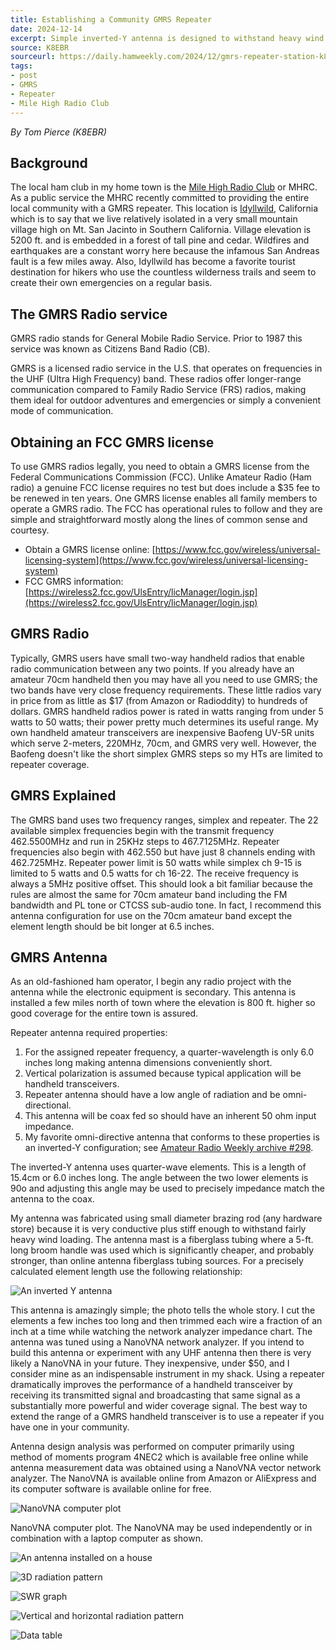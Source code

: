 ```yaml
---
title: Establishing a Community GMRS Repeater
date: 2024-12-14
excerpt: Simple inverted-Y antenna is designed to withstand heavy wind.
source: K8EBR
sourceurl: https://daily.hamweekly.com/2024/12/gmrs-repeater-station-k8ebr/
tags:
- post
- GMRS
- Repeater
- Mile High Radio Club
---
```

*By Tom Pierce (K8EBR)*

## Background

The local ham club in my home town is the [Mile High Radio Club](https://milehighradioclub.org) or MHRC. As a public service the MHRC recently committed to providing the entire local community with a GMRS repeater. This location is [Idyllwild](https://idyllwildcalifornia.com/hiking/), California which is to say that we live relatively isolated in a very small mountain village high on Mt. San Jacinto in Southern California. Village elevation is 5200 ft. and is embedded in a forest of tall pine and cedar. Wildfires and earthquakes are a constant worry here because the infamous San Andreas fault is a few miles away. Also, Idyllwild has become a favorite tourist destination for hikers who use the countless wilderness trails and seem to create their own emergencies on a regular basis.

## The GMRS Radio service

GMRS radio stands for General Mobile Radio Service. Prior to 1987 this service was known as Citizens Band Radio (CB).

GMRS is a licensed radio service in the U.S. that operates on frequencies in the UHF (Ultra High Frequency) band. These radios offer longer-range communication compared to Family Radio Service (FRS) radios, making them ideal for outdoor adventures and emergencies or simply a convenient mode of communication.

## Obtaining an FCC GMRS license

To use GMRS radios legally, you need to obtain a GMRS license from the Federal Communications Commission (FCC). Unlike Amateur Radio (Ham radio) a genuine FCC license requires no test but does include a $35 fee to be renewed in ten years. One GMRS license enables all family members to operate a GMRS radio. The FCC has operational rules to follow and they are simple and straightforward mostly along the lines of common sense and courtesy.

- Obtain a GMRS license online: [https://www.fcc.gov/wireless/universal-licensing-system](https://www.fcc.gov/wireless/universal-licensing-system)
- FCC GMRS information: [https://wireless2.fcc.gov/UlsEntry/licManager/login.jsp](https://wireless2.fcc.gov/UlsEntry/licManager/login.jsp)

## GMRS Radio

Typically, GMRS users have small two-way handheld radios that enable radio communication between any two points. If you already have an amateur 70cm handheld then you may have all you need to use GMRS; the two bands have very close frequency requirements. These little radios vary in price from as little as $17 (from Amazon or Radioddity) to hundreds of dollars. GMRS handheld radios power is rated in watts ranging from under 5 watts to 50 watts; their power pretty much determines its useful range. My own handheld amateur transceivers are inexpensive Baofeng UV-5R units which serve 2-meters, 220MHz, 70cm, and GMRS very well. However, the Baofeng doesn't like the short simplex GMRS steps so my HTs are limited to repeater coverage.

## GMRS Explained

The GMRS band uses two frequency ranges, simplex and repeater. The 22 available simplex frequencies begin with the transmit frequency 462.5500MHz and run in 25KHz steps to 467.7125MHz. Repeater frequencies also begin with 462.550 but have just 8 channels ending with 462.725MHz. Repeater power limit is 50 watts while simplex ch 9-15 is limited to 5 watts and 0.5 watts for ch 16-22. The receive frequency is always a 5MHz positive offset. This should look a bit familiar because the rules are almost the same for 70cm amateur band including the FM bandwidth and PL tone or CTCSS sub-audio tone. In fact, I recommend this antenna configuration for use on the 70cm amateur band except the element length should be bit longer at 6.5 inches.

## GMRS Antenna

As an old-fashioned ham operator, I begin any radio project with the antenna while the electronic equipment is secondary. This antenna is installed a few miles north of town where the elevation is 800 ft. higher so good coverage for the entire town is assured.

Repeater antenna required properties:

1. For the assigned repeater frequency, a quarter-wavelength is only 6.0 inches long making antenna dimensions conveniently short.
2. Vertical polarization is assumed because typical application will be handheld transceivers.
3. Repeater antenna should have a low angle of radiation and be omni-directional.
4. This antenna will be coax fed so should have an inherent 50 ohm input impedance.
5. My favorite omni-directive antenna that conforms to these properties is an inverted-Y configuration; see [Amateur Radio Weekly archive #298](https://hamweekly.com/archive/issues/amateur-radio-weekly-issue-298.html).

The inverted-Y antenna uses quarter-wave elements. This is a length of 15.4cm or 6.0 inches long. The angle between the two lower elements is 90o and adjusting this angle may be used to precisely impedance match the antenna to the coax.

My antenna was fabricated using small diameter brazing rod (any hardware store) because it is very conductive plus stiff enough to withstand fairly heavy wind loading. The antenna mast is a fiberglass tubing where a 5-ft. long broom handle was used which is significantly cheaper, and probably stronger, than online antenna fiberglass tubing sources. For a precisely calculated element length use the following relationship:

![An inverted Y antenna](https://assets.midnightcheese.com/amateur-radio-daily/images/inverted-y-antenna.png)

This antenna is amazingly simple; the photo tells the whole story. I cut the elements a few inches too long and then trimmed each wire a fraction of an inch at a time while watching the network analyzer impedance chart. The antenna was tuned using a NanoVNA network analyzer. If you intend to build this antenna or experiment with any UHF antenna then there is very likely a NanoVNA in your future. They inexpensive, under $50, and I consider mine as an indispensable instrument in my shack. Using a repeater dramatically improves the performance of a handheld transceiver by receiving its transmitted signal and broadcasting that same signal as a substantially more powerful and wider coverage signal. The best way to extend the range of a GMRS handheld transceiver is to use a repeater if you have one in your community.

Antenna design analysis was performed on computer primarily using method of moments program 4NEC2 which is available free online while antenna measurement data was obtained using a NanoVNA vector network analyzer. The NanoVNA is available online from Amazon or AliExpress and its computer software is available online for free.

![NanoVNA computer plot](https://assets.midnightcheese.com/amateur-radio-daily/images/nanovna-computer-plot.png)

NanoVNA computer plot. The NanoVNA may be used independently or in combination with a laptop computer as shown.

![An antenna installed on a house](https://assets.midnightcheese.com/amateur-radio-daily/images/antenna-installed-on-a-house.png)

![3D radiation pattern](https://assets.midnightcheese.com/amateur-radio-daily/images/3d-radiation-pattern.png)

![SWR graph](https://assets.midnightcheese.com/amateur-radio-daily/images/swr-graph-plot.png)

![Vertical and horizontal radiation pattern](https://assets.midnightcheese.com/amateur-radio-daily/images/vertical-horizontal-radiation-pattern.png)

![Data table](https://assets.midnightcheese.com/amateur-radio-daily/images/data-table.png)
